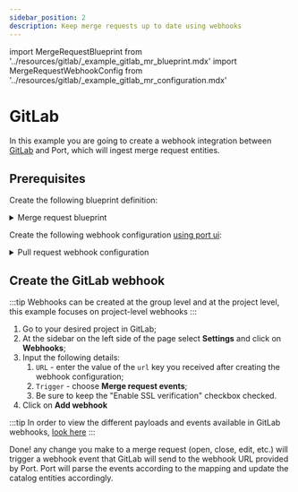 ```yaml
---
sidebar_position: 2
description: Keep merge requests up to date using webhooks
---
```


import MergeRequestBlueprint from '../resources/gitlab/\_example_gitlab_mr_blueprint.mdx'
import MergeRequestWebhookConfig from '../resources/gitlab/\_example_gitlab_mr_configuration.mdx'

# GitLab

In this example you are going to create a webhook integration between [GitLab](https://about.gitlab.com/) and Port, which will ingest merge request entities.

## Prerequisites

Create the following blueprint definition:

<details>
<summary>Merge request blueprint</summary>

<MergeRequestBlueprint/>

</details>

Create the following webhook configuration [using port ui](../../?operation=ui#configuring-webhook-endpoints):

<details>
<summary>Pull request webhook configuration</summary>

<MergeRequestWebhookConfig/>

</details>

## Create the GitLab webhook

:::tip
Webhooks can be created at the group level and at the project level, this example focuses on project-level webhooks
:::

1. Go to your desired project in GitLab;
2. At the sidebar on the left side of the page select **Settings** and click on **Webhooks**;
3. Input the following details:
   1. `URL` - enter the value of the `url` key you received after creating the webhook configuration;
   2. `Trigger` - choose **Merge request events**;
   3. Be sure to keep the "Enable SSL verification" checkbox checked.
4. Click on **Add webhook**

:::tip
In order to view the different payloads and events available in GitLab webhooks, [look here](https://docs.gitlab.com/ee/user/project/integrations/webhook_events.html)
:::

Done! any change you make to a merge request (open, close, edit, etc.) will trigger a webhook event that GitLab will send to the webhook URL provided by Port. Port will parse the events according to the mapping and update the catalog entities accordingly.
